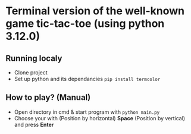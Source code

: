 # Terminal version of the well-known game tic-tac-toe (using python 3.12.0)
## Running localy

- Clone project
- Set up python and its dependancies `pip install termcolor`

## How to play? (Manual)
- Open directory in cmd & start program with `python main.py`
- Choose your with (Position by horizontal) __Space__ (Position by vertical) and press __Enter__
